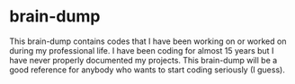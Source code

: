 # brain-dump
This brain-dump contains codes that I have been working on or worked on during my professional life. I have been coding for almost 
15 years but I have never properly documented my projects. This brain-dump will be a good reference for anybody who wants to start
coding seriously (I guess).
